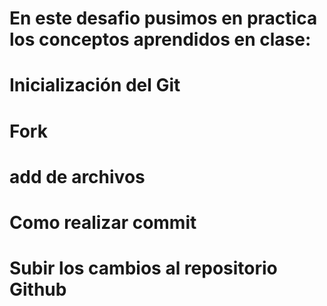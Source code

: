 # En este desafio pusimos en practica los conceptos aprendidos en clase:
# Inicialización del Git
# Fork
# add de archivos
# Como realizar commit
# Subir los cambios al repositorio Github

